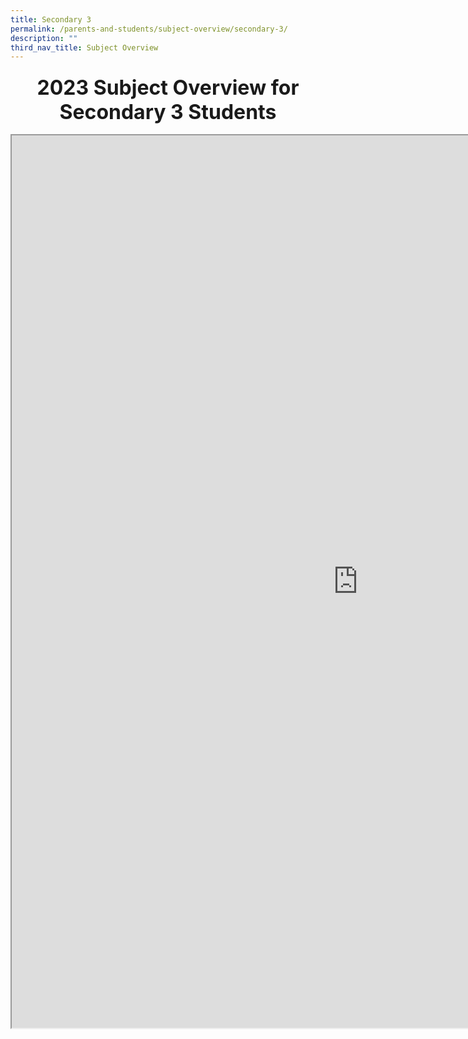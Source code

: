 ```yaml
---
title: Secondary 3
permalink: /parents-and-students/subject-overview/secondary-3/
description: ""
third_nav_title: Subject Overview
---
```

<div style="line-height: 19.6px; text-align: center;">
  
<div style="line-height: 19.6px;">
    <h3 style="line-height: 35.2px;">
      <font style="line-height: 38.4px;" size="6">2023 Subject Overview for Secondary 3 Students
      </font>
    </h3>
  
</div>
</div>
<iframe style="width: 1107px; height: 1428px;" src="https://docs.google.com/spreadsheets/d/e/2PACX-1vSnRa9RRYoMY6bKS1cc2VK6mOqQfNyI36IebCFVaE9y43zo3Q1HYEAP7LtA-LozntoYJaVv6SdaNrNU/pubhtml?gid=1662622605&amp;single=true&amp;widget=true&amp;headers=false"></iframe>